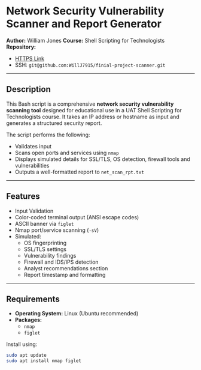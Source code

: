 # Network Security Vulnerability Scanner and Report Generator
**Author:** William Jones
**Course:** Shell Scripting for Technologists
**Repository:**
- [HTTPS Link](https://github.com/WillJ7915/finial-project-scanner.git)
- SSH: `git@github.com:WillJ7915/finial-project-scanner.git`

---

## Description

This Bash script is a comprehensive **network security vulnerability scanning tool** designed for educational use in a UAT Shell Scripting for Technologists course. It takes an IP address or hostname as input and generates a structured security report.

The script performs the following: 
- Validates input
- Scans open ports and services using `nmap`
- Displays simulated details for SSL/TLS, OS detection, firewall tools and vulnerabilities
- Outputs a well-formatted report to `net_scan_rpt.txt`

---

## Features

- Input Validation
- Color-coded terminal output (ANSI escape codes)
- ASCII banner via `figlet`
- Nmap port/service scanning (`-sV`)
- Simulated:
  - OS fingerprinting
  - SSL/TLS settings
  - Vulnerability findings
  - Firewall and IDS/IPS detection
  - Analyst recommendations section
  - Report timestamp and formatting

 ---

 ## Requirements

 - **Operating System:** Linux (Ubuntu recommended)
 - **Packages:**
   - `nmap`
   - `figlet`
  
Install using:
```bash
sudo apt update
sudo apt install nmap figlet
